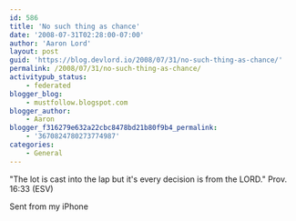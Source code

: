 ```yaml
---
id: 586
title: 'No such thing as chance'
date: '2008-07-31T02:28:00-07:00'
author: 'Aaron Lord'
layout: post
guid: 'https://blog.devlord.io/2008/07/31/no-such-thing-as-chance/'
permalink: /2008/07/31/no-such-thing-as-chance/
activitypub_status:
    - federated
blogger_blog:
    - mustfollow.blogspot.com
blogger_author:
    - Aaron
blogger_f316279e632a22cbc8478bd21b80f9b4_permalink:
    - '3670824780273774987'
categories:
    - General
---
```


"The lot is cast into the lap but it&#039;s every decision is from the LORD." Prov. 16:33 (ESV)

Sent from my iPhone